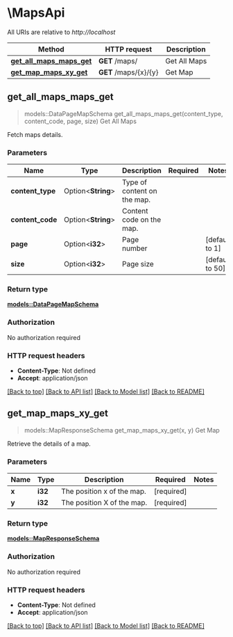 # \MapsApi

All URIs are relative to *http://localhost*

Method | HTTP request | Description
------------- | ------------- | -------------
[**get_all_maps_maps_get**](MapsApi.md#get_all_maps_maps_get) | **GET** /maps/ | Get All Maps
[**get_map_maps_xy_get**](MapsApi.md#get_map_maps_xy_get) | **GET** /maps/{x}/{y} | Get Map



## get_all_maps_maps_get

> models::DataPageMapSchema get_all_maps_maps_get(content_type, content_code, page, size)
Get All Maps

Fetch maps details.

### Parameters


Name | Type | Description  | Required | Notes
------------- | ------------- | ------------- | ------------- | -------------
**content_type** | Option<**String**> | Type of content on the map. |  |
**content_code** | Option<**String**> | Content code on the map. |  |
**page** | Option<**i32**> | Page number |  |[default to 1]
**size** | Option<**i32**> | Page size |  |[default to 50]

### Return type

[**models::DataPageMapSchema**](DataPage_MapSchema_.md)

### Authorization

No authorization required

### HTTP request headers

- **Content-Type**: Not defined
- **Accept**: application/json

[[Back to top]](#) [[Back to API list]](../README.md#documentation-for-api-endpoints) [[Back to Model list]](../README.md#documentation-for-models) [[Back to README]](../README.md)


## get_map_maps_xy_get

> models::MapResponseSchema get_map_maps_xy_get(x, y)
Get Map

Retrieve the details of a map.

### Parameters


Name | Type | Description  | Required | Notes
------------- | ------------- | ------------- | ------------- | -------------
**x** | **i32** | The position x of the map. | [required] |
**y** | **i32** | The position X of the map. | [required] |

### Return type

[**models::MapResponseSchema**](MapResponseSchema.md)

### Authorization

No authorization required

### HTTP request headers

- **Content-Type**: Not defined
- **Accept**: application/json

[[Back to top]](#) [[Back to API list]](../README.md#documentation-for-api-endpoints) [[Back to Model list]](../README.md#documentation-for-models) [[Back to README]](../README.md)

